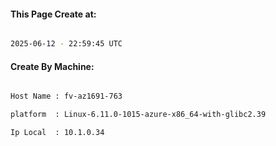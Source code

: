 
   
#### This Page Create at:

```bash

2025-06-12 - 22:59:45 UTC

```

#### Create By Machine:

```bash

Host Name : fv-az1691-763

platform  : Linux-6.11.0-1015-azure-x86_64-with-glibc2.39

Ip Local  : 10.1.0.34

```

